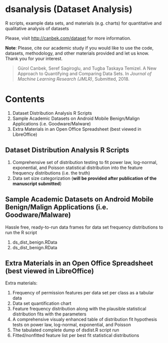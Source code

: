 # dsanalysis (Dataset Analysis)
R scripts, example data sets, and materials (e.g. charts) for quantitative and qualitative analysis of datasets

Please, visit http://canbek.com/dataset for more information.

**Note**: Please, cite our academic study if you would like to use the code, datasets, methodology, and other materials provided and let us know. Thank you for your interest.

> Gürol Canbek, Seref Sagiroglu, and Tugba Taskaya Temizel. A New Approach to Quantifying and Comparing Data Sets. In *Journal of Machine Learning Research (JMLR)*, Submitted, 2018.

# Contents
1. Dataset Distribution Analysis R Scripts
2. Sample Academic Datasets on Android Mobile Benign/Malign Applications (i.e. Goodware/Malware)
3. Extra Materials in an Open Office Spreadsheet (best viewed in LibreOffice)

## Dataset Distribution Analysis R Scripts
1. Comprehensive set of distribution testing to fit power law, log-normal, exponential, and Poisson statistical distribution into the feature frequency distributions (i.e. the truth)
2. Data set size categorization (**will be provided after publication of the manuscript submitted**)

## Sample Academic Datasets on Android Mobile Benign/Malign Applications (i.e. Goodware/Malware)
Hassle free, ready-to-run data frames for data set frequency distributions to run the R script
1. ds_dist_benign.RData
2. ds_dist_benign.RData
## Extra Materials in an Open Office Spreadsheet (best viewed in LibreOffice)
Extra materials:
1. Frequency of permission features per data set per class as a tabular data
2. Data set quantification chart
3. Feature frequency distribution along with the plausible statistical distribution fits with the parameters
4. A comprehensive visualy enhanced table of distribution fit hypothesis tests on power law, log-normal, exponential, and Poisson
5. The tabulated complete dump of dsdist.R script run
6. Fitted/nonfitted feature list per best fit statistical distributions
